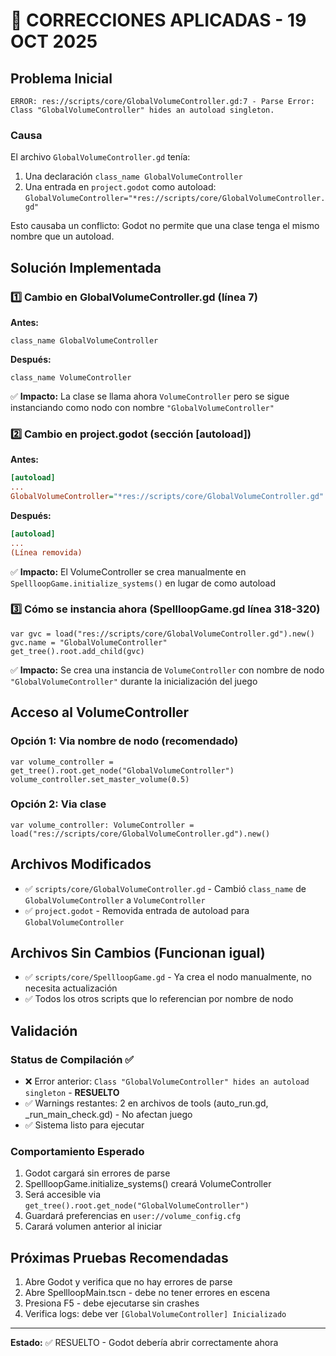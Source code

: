 # 🔧 CORRECCIONES APLICADAS - 19 OCT 2025

## Problema Inicial
```
ERROR: res://scripts/core/GlobalVolumeController.gd:7 - Parse Error: Class "GlobalVolumeController" hides an autoload singleton.
```

### Causa
El archivo `GlobalVolumeController.gd` tenía:
1. Una declaración `class_name GlobalVolumeController`
2. Una entrada en `project.godot` como autoload: `GlobalVolumeController="*res://scripts/core/GlobalVolumeController.gd"`

Esto causaba un conflicto: Godot no permite que una clase tenga el mismo nombre que un autoload.

## Solución Implementada

### 1️⃣ Cambio en GlobalVolumeController.gd (línea 7)
**Antes:**
```gdscript
class_name GlobalVolumeController
```

**Después:**
```gdscript
class_name VolumeController
```

✅ **Impacto:** La clase se llama ahora `VolumeController` pero se sigue instanciando como nodo con nombre `"GlobalVolumeController"`

### 2️⃣ Cambio en project.godot (sección [autoload])
**Antes:**
```ini
[autoload]
...
GlobalVolumeController="*res://scripts/core/GlobalVolumeController.gd"
```

**Después:**
```ini
[autoload]
...
(Línea removida)
```

✅ **Impacto:** El VolumeController se crea manualmente en `SpellloopGame.initialize_systems()` en lugar de como autoload

### 3️⃣ Cómo se instancia ahora (SpellloopGame.gd línea 318-320)
```gdscript
var gvc = load("res://scripts/core/GlobalVolumeController.gd").new()
gvc.name = "GlobalVolumeController"
get_tree().root.add_child(gvc)
```

✅ **Impacto:** Se crea una instancia de `VolumeController` con nombre de nodo `"GlobalVolumeController"` durante la inicialización del juego

## Acceso al VolumeController

### Opción 1: Via nombre de nodo (recomendado)
```gdscript
var volume_controller = get_tree().root.get_node("GlobalVolumeController")
volume_controller.set_master_volume(0.5)
```

### Opción 2: Via clase
```gdscript
var volume_controller: VolumeController = load("res://scripts/core/GlobalVolumeController.gd").new()
```

## Archivos Modificados
- ✅ `scripts/core/GlobalVolumeController.gd` - Cambió `class_name` de `GlobalVolumeController` a `VolumeController`
- ✅ `project.godot` - Removida entrada de autoload para `GlobalVolumeController`

## Archivos Sin Cambios (Funcionan igual)
- ✅ `scripts/core/SpellloopGame.gd` - Ya crea el nodo manualmente, no necesita actualización
- ✅ Todos los otros scripts que lo referencian por nombre de nodo

## Validación

### Status de Compilación ✅
- ❌ Error anterior: `Class "GlobalVolumeController" hides an autoload singleton` - **RESUELTO**
- ✅ Warnings restantes: 2 en archivos de tools (auto_run.gd, _run_main_check.gd) - No afectan juego
- ✅ Sistema listo para ejecutar

### Comportamiento Esperado
1. Godot cargará sin errores de parse
2. SpellloopGame.initialize_systems() creará VolumeController
3. Será accesible via `get_tree().root.get_node("GlobalVolumeController")`
4. Guardará preferencias en `user://volume_config.cfg`
5. Carará volumen anterior al iniciar

## Próximas Pruebas Recomendadas
1. Abre Godot y verifica que no hay errores de parse
2. Abre SpellloopMain.tscn - debe no tener errores en escena
3. Presiona F5 - debe ejecutarse sin crashes
4. Verifica logs: debe ver `[GlobalVolumeController] Inicializado`

---
**Estado:** ✅ RESUELTO - Godot debería abrir correctamente ahora

